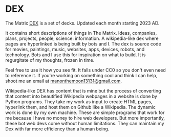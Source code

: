 # DEX
The Matrix [DEX](https://alinoorul.github.io/) is a set of decks. Updated each month starting 2023 AD.

It contains short descriptions of things in The Matrix. Ideas, companies, plans, projects, people, science: information. A wikipedia-like dex where pages are hyperlinked is being built by bots and I. The dex is source code for movies, paintings, music, websites, apps, devices, robots, and technology. Bots and I use this for inspiration on what to build. It is regurgitate of my thoughts, frozen in time.

Feel free to use it how you see fit. It falls under CC0 so you don't even need to reference it. If you're working on something cool and think I can help, shoot me an email at manonthemoon13131@gmail.com.

Wikipedia-like DEX has content that is mine but the process of converting that content into beautified Wikipedia webpages in a website is done by Python programs. They take my work as input to create HTML pages, hyperlink them, and host them on Github like a Wikipedia. The dynamic work is done by my own machine. These are simple programs that work for me because I have no money to hire web developers. But more importantly, these bot web devs come without human limitations. They can maintain my Dex with far more efficiency than a human being.
